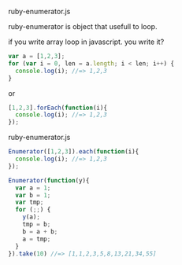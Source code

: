 ruby-enumerator.js

ruby-enumerator is object that usefull to loop.

if you write array loop in javascript. you write it?
```javascript
var a = [1,2,3];
for (var i = 0, len = a.length; i < len; i++) {
  console.log(i); //=> 1,2,3
}
```
or
```javascript
[1,2,3].forEach(function(i){
  console.log(i); //=> 1,2,3
});
```


ruby-enumerator.js
```javascript
Enumerator([1,2,3]).each(function(i){
  console.log(i); //=> 1,2,3
});
```

```javascript
Enumerator(function(y){
  var a = 1;
  var b = 1;
  var tmp;
  for (;;) {
    y(a);
    tmp = b;
    b = a + b;
    a = tmp;
  }
}).take(10) //=> [1,1,2,3,5,8,13,21,34,55]
```
